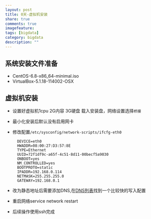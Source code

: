 ```yaml
---
layout: post
title: 0天-虚拟机安装
share: true
comments: true
imagefeature:
tags: [bigdata]
category: bigdata
description: ""
---
```




<!--more-->

## 系统安装文件准备

* CentOS-6.8-x86_64-minimal.iso
* VirtualBox-5.1.18-114002-OSX

## 虚拟机安装

* 设置好虚拟机1cpu 2G内容  3G硬盘 载入安装盘，网络设置选择`桥接`
* 最小化安装后默认没有启用网卡
* 修改配置`/etc/sysconfig/network-scripts/ifcfg-eth0`


		DEVICE=eth0
		HWADDR=08:00:27:D3:57:8E
		TYPE=Ethernet
		UUID=72f1df9c-a65f-4c51-8d11-00becf5a9030
		ONBOOT=yes
		NM_CONTROLLED=yes
		BOOTPROTO=static
		IPADDR=192.168.0.114
		NETMASK=255.255.255.0
		GATEWAY=192.168.0.1
		
* 改为静态地址后需要添加DNS,在[DNS列表](http://www.ip.cn/dns.html)找到一个比较快的写入配置` `
* 重启网络service network restart
* 后续操作使用ssh完成





